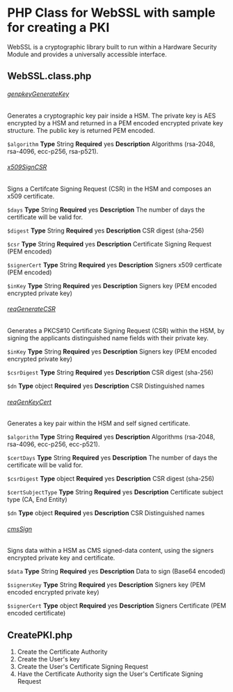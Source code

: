 # PHP Class for WebSSL with sample for creating a PKI
WebSSL is a cryptographic library built to run within a Hardware Security Module and provides a universally accessible interface.


## WebSSL.class.php

###### [genpkeyGenerateKey](https://www.webssl.io/?version=latest#49d95276-8806-463c-8063-a1e7c6f0d97b)

Generates a cryptographic key pair inside a HSM. The private key is AES encrypted by a HSM and returned in a PEM encoded encrypted private key structure. The public key is returned PEM encoded.

```$algorithm``` **Type** String **Required** yes **Description** Algorithms (rsa-2048, rsa-4096, ecc-p256, rsa-p521).


###### [x509SignCSR](https://www.webssl.io/?version=latest#8f4e4c7e-89fa-4e14-8f84-cfd15df0b0fb)

Signs a Certifcate Signing Request (CSR) in the HSM and composes an x509 certificate.

```$days``` **Type** String **Required** yes **Description** The number of days the certificate will be valid for.

```$digest``` **Type** String **Required** yes **Description** CSR digest (sha-256)

```$csr``` **Type** String **Required** yes **Description** Certificate Signing Request (PEM encoded) 

```$signerCert``` **Type** String **Required** yes **Description** Signers x509 certficate (PEM encoded)

```$inKey``` **Type** String **Required** yes **Description** Signers key (PEM encoded encrypted private key) 


###### [reqGenerateCSR](https://www.webssl.io/?version=latest#96541a80-bfd5-4567-9a3a-a4e51857f541)

Generates a PKCS#10 Certificate Signing Request (CSR) within the HSM, by signing the applicants distinguished name fields with their private key.

```$inKey``` **Type** String **Required** yes **Description** Signers key (PEM encoded encrypted private key)

```$csrDigest``` **Type** String **Required** yes **Description** CSR digest (sha-256)

```$dn``` **Type** object **Required** yes **Description** CSR Distinguished names


###### [reqGenKeyCert](https://www.webssl.io/?version=latest#a593b837-bff9-48d0-a870-975b49868237)

Generates a key pair within the HSM and self signed certificate.

```$algorithm``` **Type** String **Required** yes **Description** Algorithms (rsa-2048, rsa-4096, ecc-p256, ecc-p521).

```$certDays``` **Type** String **Required** yes **Description** The number of days the certificate will be valid for.

```$csrDigest``` **Type** object **Required** yes **Description** CSR digest (sha-256)

```$certSubjectType``` **Type** String **Required** yes **Description** Certificate subject type (CA, End Entity)

```$dn``` **Type** object **Required** yes **Description** CSR Distinguished names


###### [cmsSign](https://www.webssl.io/?version=latest#9a10b294-1cc2-487e-b87e-0b980bb3c321)

Signs data within a HSM as CMS signed-data content, using the signers encrypted private key and certificate.

```$data``` **Type** String **Required** yes **Description**  Data to sign (Base64 encoded)

```$signersKey``` **Type** String **Required** yes **Description** Signers key (PEM encoded encrypted private key)

```$signerCert``` **Type** object **Required** yes **Description** Signers Certificate (PEM encoded certificate)


## CreatePKI.php

1. Create the Certificate Authority
2. Create the User's key
3. Create the User's Certificate Signing Request
4. Have the Certificate Authority sign the User's Certificate Signing Request
